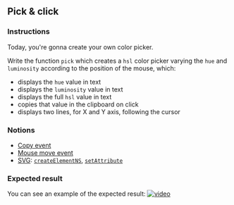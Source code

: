 ## Pick & click

### Instructions

Today, you're gonna create your own color picker.

Write the function `pick` which creates a `hsl` color picker varying the `hue` and `luminosity` according to the position of the mouse, which:

- displays the `hue` value in text
- displays the `luminosity` value in text
- displays the full `hsl` value in text
- copies that value in the clipboard on click
- displays two lines, for X and Y axis, following the cursor

### Notions

- [Copy event](https://developer.mozilla.org/en-US/docs/Web/API/Element/copy_event)
- [Mouse move event](https://developer.mozilla.org/en-US/docs/Web/API/Element/mousemove_event)
- [SVG](https://developer.mozilla.org/en-US/docs/Web/SVG/Element/svg): [`createElementNS`](https://developer.mozilla.org/en-US/docs/Web/API/Document/createElementNS), [`setAttribute`](https://developer.mozilla.org/en-US/docs/Web/API/Element/setAttribute)

### Expected result

You can see an example of the expected result:
[![video](https://img.youtube.com/vi/eE4eE9_eKZI/0.jpg)](https://www.youtube.com/watch?v=eE4eE9_eKZI)

